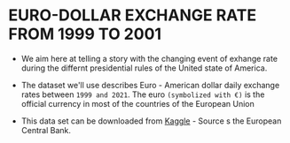 # EURO-DOLLAR EXCHANGE RATE FROM 1999 TO 2001  


  * We aim here at telling a story with the changing event of exhange rate during the differnt presidential rules of the United state of America.
  
  * The dataset we'll use describes Euro - American dollar daily exchange rates between `1999 and 2021`. The euro `(symbolized with €)` is the official currency in most of the countries of the European Union
  
  * This data set can be downloaded from [Kaggle](https://www.kaggle.com/lsind18/euro-exchange-daily-rates-19992020) - Source s the European Central Bank.

  
  

